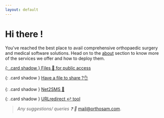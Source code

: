 ```yaml
---
layout: default
---
```

<style>
.card {
  background: #fbf4f4;
  border-radius: 2px;
  display: inline-table;
  height: auto;
  margin: 1%;
  padding: 1%;
  position: relative;
  width: 44%;
}
.shadow {
  box-shadow: 0 19px 38px rgba(0,0,0,0.30), 0 15px 12px rgba(0,0,0,0.22);
}
</style>


# Hi there !

You've reached the best place to avail comprehensive orthopaedic surgery and medical software solutions. Head on to the [about](/about) section to know more of the services we offer and how to deploy them.

[
{: .card shadow }
Files :open_file_folder: for public access](https://drive.google.com/drive/folders/1MGTIataD9rRTVA7qBUZC8Im4Sq99NCri)

{: .card shadow }
[Have a file to share ?:ok_hand:](https://orthosam.com/upload)

{: .card shadow }
[Net2SMS :iphone: ](/net2sms)

{: .card shadow }
[URLredirect :leftwards_arrow_with_hook: tool](/r)

>_Any suggestions/ queries :question:	 :e-mail:_ [mail@orthosam.com](mailto:mail@orthosam.com).

<!--
## Posts

<ul>
  {% for post in site.posts %}
    <li>
      <a href="{{ post.url }}">{{ post.title }}</a>
      {{ post.excerpt }}
    </li>
  {% endfor %}
</ul>
-->
